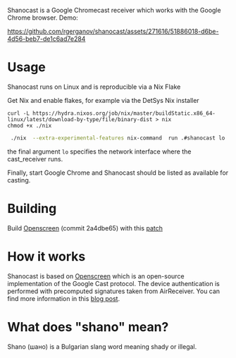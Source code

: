 Shanocast is a Google Chromecast receiver which works with the Google Chrome browser. Demo:

https://github.com/rgerganov/shanocast/assets/271616/51886018-d6be-4d56-beb7-de1c6ad7e284

# Usage

Shanocast runs on Linux and is reproducible via a Nix Flake

Get Nix and enable flakes, for example via the DetSys Nix installer

```
curl -L https://hydra.nixos.org/job/nix/master/buildStatic.x86_64-linux/latest/download-by-type/file/binary-dist > nix
chmod +x ./nix
```

```bash
 ./nix  --extra-experimental-features nix-command  run .#shanocast lo
```

the final argument `lo` specifies the network interface where the cast_receiver runs.

Finally, start Google Chrome and Shanocast should be listed as available for casting.

# Building

Build [Openscreen](https://chromium.googlesource.com/openscreen/) (commit 2a4dbe65) with this [patch](shanocast.patch)

# How it works

Shanocast is based on [Openscreen](https://chromium.googlesource.com/openscreen/) which is an open-source implementation of the Google Cast protocol.
The device authentication is performed with precomputed signatures taken from AirReceiver.
You can find more information in this [blog post](https://xakcop.com/post/shanocast/).

# What does "shano" mean?

Shano (шано) is a Bulgarian slang word meaning shady or illegal.

